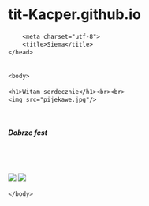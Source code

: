 # tit-Kacper.github.io
<!DOCTYPE html>
<html>

        <meta charset="utf-8">
        <title>Siema</title>
    </head>


    <body>

    <h1>Witam serdecznie</h1><br><br>
    <img src="pijekawe.jpg"/> 
 <br><h5>Dobrze fest<br>
</h5><br><br><br>
<img src="NWCOTOJEST.jpg"/> <img src="NWCOTOJEST.jpg"/>


    </body>


</html>

